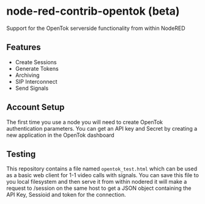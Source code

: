 # node-red-contrib-opentok (beta)

Support for the OpenTok serverside functionality from within NodeRED

## Features

- Create Sessions
- Generate Tokens
- Archiving
- SIP Interconnect
- Send Signals

## Account Setup

The first time you use a node you will need to create OpenTok authentication parameters.
You can get an API key and Secret by creating a new application in the OpenTok dashboard


## Testing
This repository contains a file named `opentok_test.html` which can be used as a basic web client for 1-1 video calls with signals.
You can save this file to you local filesystem and then serve it from within nodered it will make a request to /session on the same host to get a JSON object containing the API Key, Sessioid and token for the connection.

